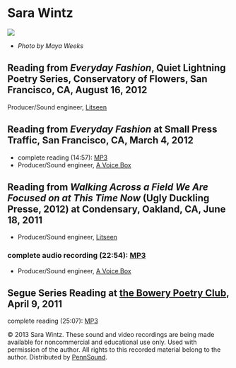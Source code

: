 Sara Wintz
==========

![](http://media.sas.upenn.edu/pennsound/misc/Images/Wintz-Sara-Berkeley.jpg)  

-   *Photo by Maya Weeks*

  
  

Reading from *Everyday Fashion*, Quiet Lightning Poetry Series, Conservatory of Flowers, San Francisco, CA, August 16, 2012
---------------------------------------------------------------------------------------------------------------------------

Producer/Sound engineer, [Litseen](http://litseen.com/)

  
  

Reading from *Everyday Fashion* at Small Press Traffic, San Francisco, CA, March 4, 2012
----------------------------------------------------------------------------------------

-   complete reading (14:57): [MP3](http://media.sas.upenn.edu/pennsound/authors/Wintz/Wintz-Sara_Complete-Reading_from-Everyday-Fashion_SPT_3-4-2012.mp3)
-   Producer/Sound engineer, [A Voice Box](http://writing.upenn.edu/pennsound/x/A-Voice-Box.php)

  
  

Reading from *Walking Across a Field We Are Focused on at This Time Now* (Ugly Duckling Presse, 2012) at Condensary, Oakland, CA, June 18, 2011
-----------------------------------------------------------------------------------------------------------------------------------------------

-   Producer/Sound engineer, [Litseen](http://litseen.com)

  

### complete audio recording (22:54): [MP3](http://media.sas.upenn.edu/pennsound/authors/Wintz/Wintz-Sara_Complete-Reading_from-Walking-Across_Condensary_Oakland_6-18-2011.mp3)

-   Producer/Sound engineer, [A Voice Box](http://writing.upenn.edu/pennsound/x/A-Voice-Box.php)

  
  

Segue Series Reading at [the Bowery Poetry Club](http://www.writing.upenn.edu/pennsound/x/Segue-BPC.php#4-9-11), April 9, 2011
------------------------------------------------------------------------------------------------------------------------------

complete reading (25:07): [MP3](http://media.sas.upenn.edu/pennsound/authors/Wintz/Wintz-Sarah_Complete-Reading_Segue-BPC_NY_4-9-11.mp3)

  
  

© 2013 Sara Wintz. These sound and video recordings are being made available for
noncommercial and educational use only. Used with permission of the author. All rights to this recorded material belong to the author.
Distributed by [PennSound](../index.html).
